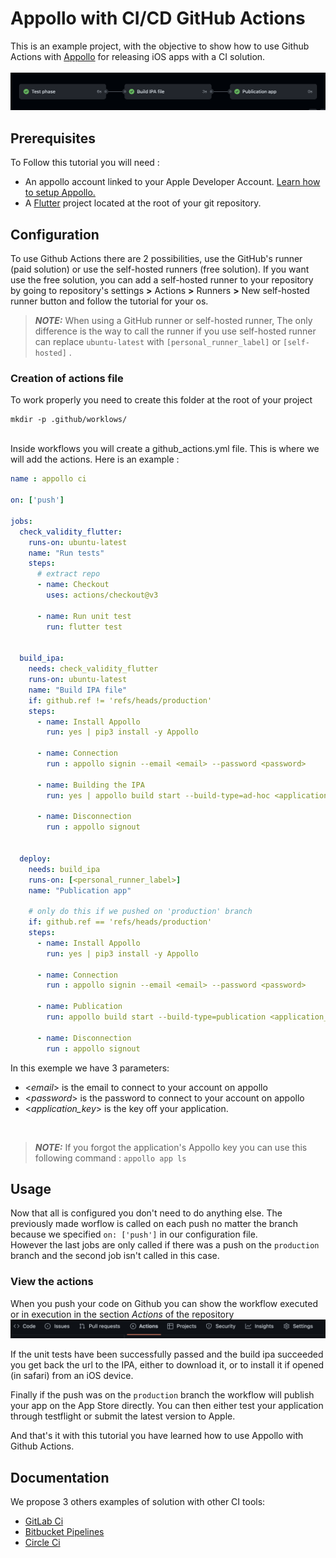 <h1>Appollo with CI/CD GitHub Actions</h1>

This is an example project, with the objective to show how to use Github Actions with [Appollo](https://github.com/Appollo-CLI/Appollo "The easy way to setup, build & release flutter apps for iOS on Linux, Windows and MacOS")
for releasing iOS apps with a CI solution.  
<br>
![workflow](/.images/workflow.jpg "workflow")

<h2>Prerequisites</h2>

To Follow this tutorial you will need :
- An appollo account linked to your Apple Developer Account. [Learn how to setup Appollo.](https://appollo.readthedocs.io/en/master/tutorial/2_configure_app_store_connect.html)
- A [Flutter](https://docs.flutter.dev/get-started/install) project located at the root of your git repository.

<h2>Configuration</h2>

To use Github Actions there are 2 possibilities, use the GitHub's runner (paid solution) or use the self-hosted runners (free solution).
If you want use the free solution, you can add a self-hosted runner to your repository by going to repository's settings  **>** Actions **>**  Runners  **>** New self-hosted runner button and follow the tutorial for your os. 


> **_NOTE:_** When using a GitHub runner or self-hosted runner, The only difference is the way to call the runner if you use self-hosted runner can replace `ubuntu-latest` with `[personal_runner_label]` or `[self-hosted]` .


<h3>Creation of actions file</h3>

To work properly you need to create this folder at the root of your project 

```
mkdir -p .github/worklows/
```
<br>
Inside workflows you will create a github_actions.yml file. This is where we will add the actions.
Here is an example :

```YAML 
name : appollo ci

on: ['push']

jobs:
  check_validity_flutter:
    runs-on: ubuntu-latest
    name: "Run tests" 
    steps:
      # extract repo
      - name: Checkout
        uses: actions/checkout@v3

      - name: Run unit test
        run: flutter test


  build_ipa:
    needs: check_validity_flutter
    runs-on: ubuntu-latest
    name: "Build IPA file"
    if: github.ref != 'refs/heads/production'
    steps:
      - name: Install Appollo
        run: yes | pip3 install -y Appollo

      - name: Connection
        run : appollo signin --email <email> --password <password>

      - name: Building the IPA
        run: yes | appollo build start --build-type=ad-hoc <application_key>

      - name: Disconnection
        run : appollo signout


  deploy:
    needs: build_ipa
    runs-on: [<personal_runner_label>]
    name: "Publication app" 
    
    # only do this if we pushed on 'production' branch
    if: github.ref == 'refs/heads/production'
    steps:
      - name: Install Appollo
        run: yes | pip3 install -y Appollo
        
      - name: Connection
        run : appollo signin --email <email> --password <password>

      - name: Publication
        run: appollo build start --build-type=publication <application_key>
      
      - name: Disconnection
        run : appollo signout
```

In this exemple we have 3 parameters:
- <*email*> is the email to connect to your account on appollo
- <*password*> is the password to connect to your account on appollo
- <*application_key*> is the key off your application. 

<br>

> **_NOTE:_** If you forgot the application's Appollo key you can use this following command :  `appollo app ls`

<h2>Usage</h2>

Now that all is configured you don't need to do anything else. The previously made worflow is called on each push no matter the branch because we specified `on: ['push']` in our configuration file.  
However the last jobs are only called if there was a push on the `production` branch and the second job isn't called in this case.

<h3>View the actions</h3>

When you push your code on Github you can show the workflow executed or in execution in the section *Actions* of the repository
![Go to action](/.images/actions_bar.jpg "Go to action")

If the unit tests have been successfully passed and the build ipa succeeded you get back the url to the IPA, either to download it, or to install it if opened (in safari) from an iOS device.

Finally if the push was on the `production` branch the workflow will publish your app on the App Store directly. You can then either test your application through testflight or submit the latest version to Apple.

And that's it with this tutorial you have learned how to use Appollo with Github Actions.

<h2>Documentation</h2>
We propose 3 others examples of solution with other CI tools:

- [GitLab Ci](https://gitlab.com/NathanSepul/flutter_ci_appollo)
- [Bitbucket Pipelines](https://bitbucket.org/appollo-ci-cd/flutter_appollo_ci)
- [Circle Ci](https://github.com/NathanSepul/flutter_appollo_circle_ci)

